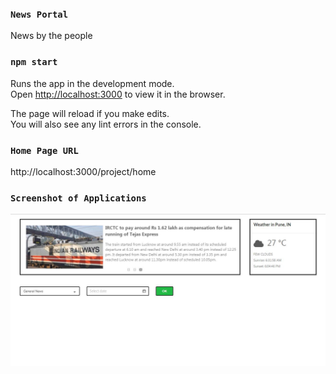 ### `News Portal`

News by the people

### `npm start`

Runs the app in the development mode.<br />
Open [http://localhost:3000](http://localhost:3000) to view it in the browser.

The page will reload if you make edits.<br />
You will also see any lint errors in the console.

### `Home Page URL`

http://localhost:3000/project/home

### `Screenshot of Applications`

![Alt Text](https://github.com/TaherMandsor53/news-portal/blob/master/src/assets/news-portal-Home.JPG)
